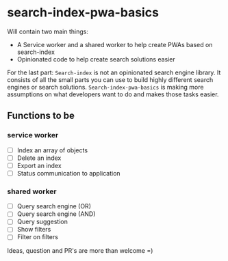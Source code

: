 # search-index-pwa-basics
Will contain two main things:
* A Service worker and a shared worker to help create PWAs based on search-index
* Opinionated code to help create search solutions easier

For the last part: `Search-index` is not an opinionated search engine library. It consists of all the small parts you can use to build highly different search engines or search solutions. `Search-index-pwa-basics` is making more assumptions on what developers want to do and makes those tasks easier.

## Functions to be

### service worker
* [ ] Index an array of objects
* [ ] Delete an index
* [ ] Export an index
* [ ] Status communication to application

### shared worker
* [ ] Query search engine (OR)
* [ ] Query search engine (AND)
* [ ] Query suggestion
* [ ] Show filters
* [ ] Filter on filters

Ideas, question and PR's are more than welcome =)
